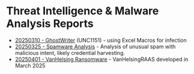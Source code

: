 # Threat Intelligence & Malware Analysis Reports

* [20250310 - GhostWriter](20250310-ghost-writer.md) (UNC1151) - using Excel Macros for infection
* [20250325 - Spamware Analysis](20250325-spamware-analysis.md) - Analysis of unusual spam with malicious intent, likely credential harvesting.
* [20250401 - VanHelsing Ransomware](20250401-VanHelsingRansomware.md) - VanHelsingRAAS developed in March 2025
